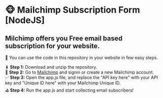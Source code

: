 # 🐵 Mailchimp Subscription Form [NodeJS]
## Milchimp offers you Free email based subscription for your website. 

🚀 You can use the code in this repository in your website in few easy steps.

⬇ **Step 1:** Download and unzip the repository.<br>
🐒 **Step 2:** Go to [Mailchimp](https://mailchimp.com) and signin or create a new Mailchimp account.<br>
✅ **Step 3:** Open the app.js file, and replace the "API key here" with your API key and "Unique ID here" with your Mailchimp Unique ID.<br>
⛳ **Step 4:** Run the app.js and start collecting email subscribers!<br>
